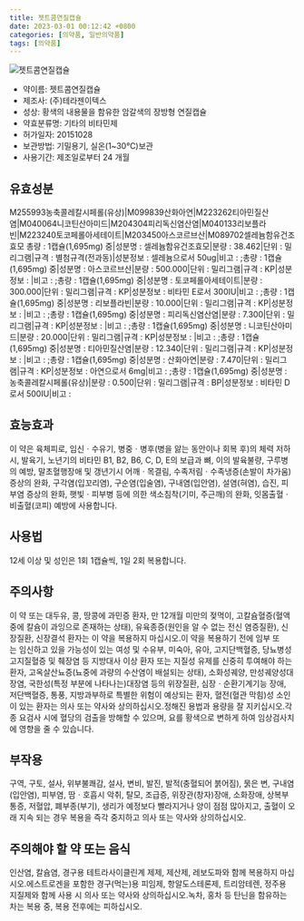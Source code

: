 ```yaml
---
title: 젯트콤연질캡슐
date: 2023-03-01 00:12:42 +0800
categories: [의약품, 일반의약품]
tags: [의약품]
---
```

![젯트콤연질캡슐](https://nedrug.mfds.go.kr/pbp/cmn/itemImageDownload/147427128653500138)

- 약이름: 젯트콤연질캡슐
- 제조사: (주)테라젠이텍스
- 성상: 황색의 내용물을 함유한 암갈색의 장방형 연질캡슐
- 약효분류명: 기타의 비타민제
- 허가일자: 20151028
- 보관방법: 기밀용기, 실온(1~30℃)보관
- 사용기간: 제조일로부터 24 개월
## 유효성분
M255993농축콜레칼시페롤(유상)|M099839산화아연|M223262티아민질산염|M040064니코틴산아미드|M204304피리독신염산염|M040133리보플라빈|M223240토코페롤아세테이트|M203450아스코르브산|M089702셀레늄함유건조효모
총량 : 1캡슐(1,695mg) 중|성분명 : 셀레늄함유건조효모|분량 : 38.462|단위 : 밀리그램|규격 : 별첨규격(전과동)|성분정보 : 셀레늄으로서 50ug|비고 : ;총량 : 1캡슐(1,695mg) 중|성분명 : 아스코르브산|분량 : 500.000|단위 : 밀리그램|규격 : KP|성분정보 : |비고 : ;총량 : 1캡슐(1,695mg) 중|성분명 : 토코페롤아세테이트|분량 : 300.000|단위 : 밀리그램|규격 : KP|성분정보 : 비타민 E로서 300IU|비고 : ;총량 : 1캡슐(1,695mg) 중|성분명 : 리보플라빈|분량 : 10.000|단위 : 밀리그램|규격 : KP|성분정보 : |비고 : ;총량 : 1캡슐(1,695mg) 중|성분명 : 피리독신염산염|분량 : 7.300|단위 : 밀리그램|규격 : KP|성분정보 : |비고 : ;총량 : 1캡슐(1,695mg) 중|성분명 : 니코틴산아미드|분량 : 20.000|단위 : 밀리그램|규격 : KP|성분정보 : |비고 : ;총량 : 1캡슐(1,695mg) 중|성분명 : 티아민질산염|분량 : 12.340|단위 : 밀리그램|규격 : KP|성분정보 : |비고 : ;총량 : 1캡슐(1,695mg) 중|성분명 : 산화아연|분량 : 7.470|단위 : 밀리그램|규격 : KP|성분정보 : 아연으로서 6mg|비고 : ;총량 : 1캡슐(1,695mg) 중|성분명 : 농축콜레칼시페롤(유상)|분량 : 0.500|단위 : 밀리그램|규격 : BP|성분정보 : 비타민 D로서 500IU|비고 :
## 효능효과
이 약은 육체피로, 임신ㆍ수유기, 병중ㆍ병후(병을 앓는 동안이나 회복 후)의 체력 저하 시, 발육기, 노년기의 비타민 B1, B2, B6, C, D, E의 보급과 뼈, 이의 발육불량, 구루병의 예방, 말초혈행장애 및 갱년기시 어깨ㆍ목결림, 수족저림ㆍ수족냉증(손발이 차가움) 증상의 완화, 구각염(입꼬리염), 구순염(입술염), 구내염(입안염), 설염(혀염), 습진, 피부염 증상의 완화, 햇빛ㆍ피부병 등에 의한 색소침착(기미, 주근깨)의 완화, 잇몸출혈ㆍ비출혈(코피) 예방에 사용합니다.
## 사용법
12세 이상 및 성인은 1회 1캡슐씩, 1일 2회 복용합니다.
## 주의사항
이 약 또는 대두유, 콩, 땅콩에 과민증 환자, 만 12개월 미만의 젖먹이, 고칼슘혈증(혈액중에 칼슘이 과잉으로 존재하는 상태), 유육종증(원인을 알 수 없는 전신 염증질환), 신장질환, 신장결석 환자는 이 약을 복용하지 마십시오.이 약을 복용하기 전에 임부 또는 임신하고 있을 가능성이 있는 여성 및 수유부, 미숙아, 유아, 고지단백혈증, 당뇨병성고지질혈증 및 췌장염 등 지방대사 이상 환자 또는 지질성 유제를 신중히 투여해야 하는 환자, 고옥살산뇨증(뇨중에 과량의 수산염이 배설되는 상태), 소화성궤양, 만성궤양성대장염, 국한성(특정 부분에 나타나는)대장염 등의 위장질환, 심장ㆍ순환기계기능 장애, 저단백혈증, 통풍, 지방과부하로 특별한 위험이 예상되는 환자, 혈전(혈관 막힘)성 소인이 있는 환자는 의사 또는 약사와 상의하십시오.정해진 용법과 용량을 잘 지키십시오.각종 요검사 시에 혈당의 검출을 방해할 수 있으며, 요를 황색으로 변하게 하여 임상검사치에 영향을 줄 수 있습니다.
## 부작용
구역, 구토, 설사, 위부불쾌감, 설사, 변비, 발진, 발적(충혈되어 붉어짐), 묽은 변, 구내염(입안염), 피부염, 땀ㆍ호흡시 악취, 탈모, 조급증, 위장관(창자)장애, 소화장애, 상복부통증, 저혈압, 폐부종(부기), 생리가 예정보다 빨라지거나 양이 점점 많아지고, 출혈이 오래 지속 되는 경우 복용을 즉각 중지하고 의사 또는 약사와 상의하십시오.
## 주의해야 할 약 또는 음식
인산염, 칼슘염, 경구용 테트라사이클린계 제제, 제산제, 레보도파와 함께 복용하지 마십시오.에스트로겐을 포함한 경구(먹는)용 피임제, 항알도스테론제, 트리암테렌, 정주용 지질제와 함께 사용 시 의사 또는 약사와 상의하십시오.녹차, 홍차 등 탄닌을 함유하는 차는 복용 중, 복용 전후에는 피하십시오.
